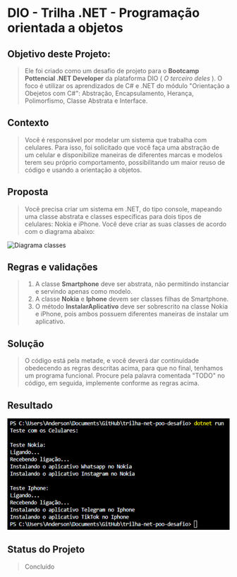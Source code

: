 # DIO - Trilha .NET - Programação orientada a objetos

## Objetivo deste Projeto:
>Ele foi criado como um desafio de projeto para o **Bootcamp Pottencial .NET Developer** da plataforma DIO ( *O terceiro deles* ).
O foco é utilizar os aprendizados de C# e .NET do módulo "Orientação a Obejetos com C#": Abstração, Encapsulamento, Herança, Polimorfismo, Classe Abstrata e Interface.

## Contexto
>Você é responsável por modelar um sistema que trabalha com celulares. Para isso, foi solicitado que você faça uma abstração de um celular e disponibilize maneiras de diferentes marcas e modelos terem seu próprio comportamento, possibilitando um maior reuso de código e usando a orientação a objetos.

## Proposta
>Você precisa criar um sistema em .NET, do tipo console, mapeando uma classe abstrata e classes específicas para dois tipos de celulares: Nokia e iPhone. 
Você deve criar as suas classes de acordo com o diagrama abaixo:

![Diagrama classes](Imagens/diagrama.png)

## Regras e validações
>1. A classe **Smartphone** deve ser abstrata, não permitindo instanciar e servindo apenas como modelo.
>2. A classe **Nokia** e **Iphone** devem ser classes filhas de Smartphone.
>3. O método **InstalarAplicativo** deve ser sobrescrito na classe Nokia e iPhone, pois ambos possuem diferentes maneiras de instalar um aplicativo.

## Solução
>O código está pela metade, e você deverá dar continuidade obedecendo as regras descritas acima, para que no final, tenhamos um programa funcional. Procure pela palavra comentada "TODO" no código, em seguida, implemente conforme as regras acima.

## Resultado
![Saída do Programa](Imagens/resultado.png)

## Status do Projeto
> Concluído
